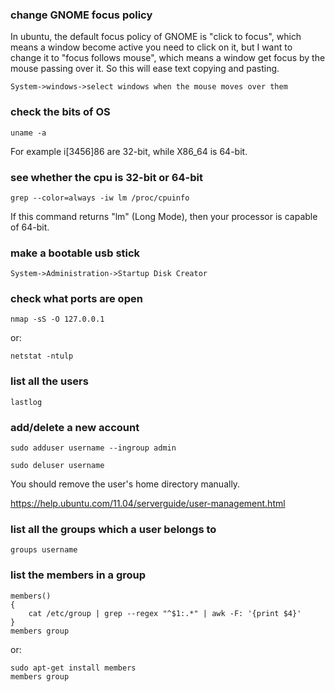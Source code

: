 ### change GNOME focus policy 

In ubuntu, the default focus policy of GNOME is "click to focus", which means 
a window become active you need to click on it, but I want to change it to 
"focus follows mouse", which means a window get focus by the mouse passing 
over it. So this will ease text copying and pasting.

    System->windows->select windows when the mouse moves over them

### check the bits of OS

    uname -a
    
For example i[3456]86 are 32-bit, while X86\_64 is 64-bit.

### see whether the cpu is 32-bit or 64-bit

    grep --color=always -iw lm /proc/cpuinfo
    
If this command returns "lm" (Long Mode), then your processor is capable of
64-bit. 

### make a bootable usb stick 

    System->Administration->Startup Disk Creator 

### check what ports are open 

    nmap -sS -O 127.0.0.1

or:
    
    netstat -ntulp

### list all the users

    lastlog

### add/delete a new account

    sudo adduser username --ingroup admin

    sudo deluser username

You should remove the user's home directory manually.

<https://help.ubuntu.com/11.04/serverguide/user-management.html>

### list all the groups which a user belongs to

    groups username

### list the members in a group

    members()
    {
        cat /etc/group | grep --regex "^$1:.*" | awk -F: '{print $4}'
    }
    members group

or:

    sudo apt-get install members
    members group


